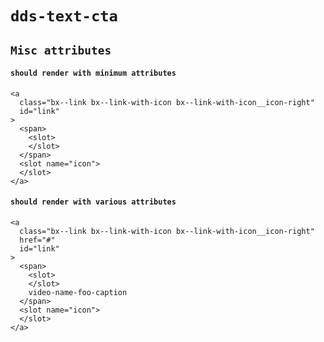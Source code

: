 # `dds-text-cta`

## `Misc attributes`

####   `should render with minimum attributes`

```
<a
  class="bx--link bx--link-with-icon bx--link-with-icon__icon-right"
  id="link"
>
  <span>
    <slot>
    </slot>
  </span>
  <slot name="icon">
  </slot>
</a>

```

####   `should render with various attributes`

```
<a
  class="bx--link bx--link-with-icon bx--link-with-icon__icon-right"
  href="#"
  id="link"
>
  <span>
    <slot>
    </slot>
    video-name-foo-caption
  </span>
  <slot name="icon">
  </slot>
</a>

```


